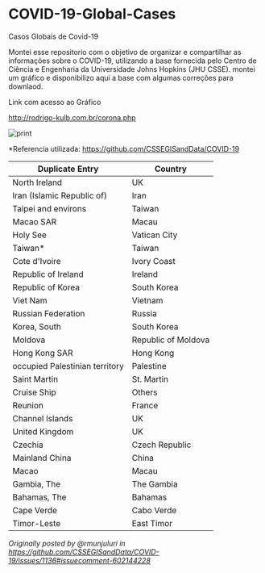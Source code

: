 # COVID-19-Global-Cases
Casos Globais de Covid-19

Montei esse repositorio com o objetivo de organizar e compartilhar as informações sobre o COVID-19, 
utilizando a base fornecida pelo Centro de Ciência e Engenharia da Universidade Johns Hopkins (JHU CSSE). montei um gráfico e
disponibilizo aqui a base com algumas correções para downlaod.

Link com acesso ao Gráfico

http://rodrigo-kulb.com.br/corona.php


![print](http://rodrigo-kulb.com.br/img/corona.png)

*Referencia utilizada: https://github.com/CSSEGISandData/COVID-19

|Duplicate   Entry | Country|
|-- | --|
|North Ireland | UK|
Iran (Islamic Republic of) | Iran
Taipei and environs | Taiwan
Macao SAR | Macau
Holy See | Vatican City
Taiwan* | Taiwan
Cote d'Ivoire | Ivory Coast
Republic of Ireland | Ireland
Republic of Korea | South Korea
Viet Nam | Vietnam
Russian Federation | Russia
Korea, South | South Korea
Moldova | Republic of Moldova
Hong Kong SAR | Hong Kong
occupied Palestinian territory | Palestine
Saint Martin | St. Martin
Cruise Ship | Others
Reunion | France
Channel Islands | UK
United Kingdom | UK
Czechia | Czech Republic
Mainland China | China
Macao | Macau
Gambia, The | The Gambia
Bahamas, The | Bahamas
Cape Verde | Cabo Verde
Timor-Leste | East Timor

_Originally posted by @rmunjuluri in https://github.com/CSSEGISandData/COVID-19/issues/1136#issuecomment-602144228_
